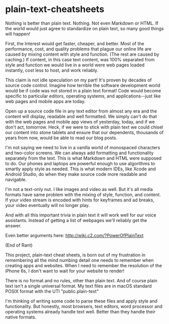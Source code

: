 # plain-text-cheatsheets

Nothing is better than plain text. Nothing. Not even Markdown or HTML. If the world would just agree to standardize on plain text, so many good things will happen!

First, the Interest would get faster, cheaper, and better. Most of the performance, cost, and quality problems that plague our online life are caused by mixing content with style and function. (The rest are caused by caching.) If content, in this case text content, was 100% separated from style and function we would live in a world were web pages loaded instantly, cost less to host, and work reliably.

This claim is not idle speculation on my part! It's proven by decades of source code control. Imagine how terrible the software development world would be if code was not stored in a plain text format! Code would become specific to particular editors, operating systems, and applications--just like web pages and mobile apps are today. 

Open up a source code file in any text editor from almost any era and the content will display, readable and well formatted. We simply can't do that with the web pages and mobile app views of yesterday, today, and if we don't act, tomorrow. Heck, if we were to stick with plain text we could chisel our content into stone tablets and ensure that our dependents, thousands of years from now, would be able to read our blog posts.

I'm not saying we need to live in a vanilla world of monospaced characters and two-color screens. We can always add formatting and functionality separately from the text. This is what Markdown and HTML were supposed to do. Our phones and laptops are powerful enough to use algorithms to smartly apply style as needed. This is what modern IDEs, like Xcode and Android Studio, do when they make source code more readable and navigable.

I'm not a text-only nut. I like images and video as well. But it's all media formats have same problem with the mixing of style, function, and content. If your video stream is encoded with hints for keyframes and ad breaks, your video eventually will no longer play.

And with all this important trivia in plain text it will work well for our voice assistants. Instead of getting a list of webpages we'll reliably get the answer.

Even better arguments here: http://wiki.c2.com/?PowerOfPlainText

(End of Rant)

This project, plain-text cheat sheets, is born out of my frustration in remembering all the mind numbing detail one needs to remember when creating apps and websites. When I need to remember the resolution of the iPhone 6s, I don't want to wait for your website to render!

There is no format and no rules, other than plain text. And of course plain text isn't a single universal format. My text files are in macOS standard POSIX format with the UTI "public.plain-text"

I'm thinking of writing some code to parse these files and apply style and functionality. But honestly, most browsers, text editors, word processor and operating systems already handle text well. Better than they handle their native formats.
